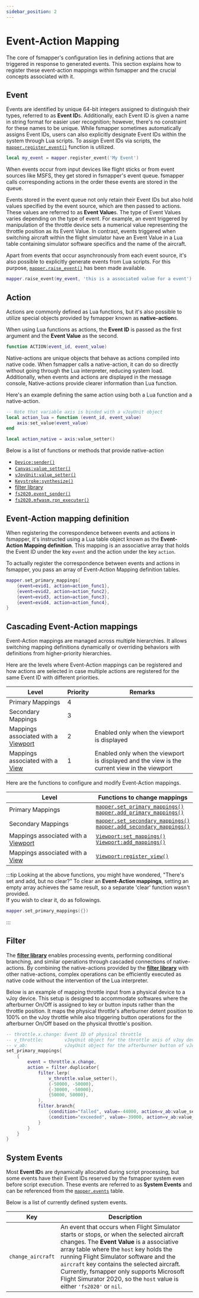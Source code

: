 ```yaml
---
sidebar_position: 2
---
```


# Event-Action Mapping
The core of fsmapper's configuration lies in defining actions that are triggered in response to generated events.
This section explains how to register these event-action mappings within fsmapper and the crucial concepts associated with it.

## Event
Events are identified by unique 64-bit integers assigned to distinguish their types, referred to as **Event ID**s.
Additionally, each Event ID is given a name in string format for easier user recognition; however, there's no constraint for these names to be unique.
While fsmapper sometimes automatically assigns Event IDs, users can also explicitly designate Event IDs within the system through Lua scripts. To assign Event IDs via scripts, the [`mapper.register_event()`](/libs/mapper/mapper_register_event) function is utilized.
```lua
local my_event = mapper.register_event('My Event')
```

When events occur from input devices like flight sticks or from event sources like MSFS, they get stored in fsmapper's event queue.
fsmapper calls corresponding actions in the order these events are stored in the queue.

Events stored in the event queue not only retain their Event IDs but also hold values specified by the event source, which are then passed to actions.
These values are referred to as **Event Value**s.
The type of Event Values varies depending on the type of event. For example, an event triggered by manipulation of the throttle device sets a numerical value representing the throttle position as its Event Value. In contrast, events triggered when switching aircraft within the flight simulator have an Event Value in a Lua table containing simulator software specifics and the name of the aircraft.

Apart from events that occur asynchronously from each event source, it's also possible to explicitly generate events from Lua scripts. For this purpose, [`mapper.raise_event()`](/libs/mapper/mapper_raise_event) has been made available.
```lua
mapper.raise_event(my_event, 'this is a associated value for a event')
```


## Action
Actions are commonly defined as Lua functions, but it's also possible to utilize special objects provided by fsmapper known as **native-action**s.

When using Lua functions as actions, the **Event ID** is passed as the first argument and the **Event Value** as the second.
```lua title="Action Function Definition"
function ACTION(event_id, event_value)
```

Native-actions are unique objects that behave as actions compiled into native code. When fsmapper calls a native-action, it can do so directly without going through the Lua interpreter, reducing system load. Additionally, when events and actions are displayed in the message console, Native-actions provide clearer information than Lua function.

Here's an example defining the same action using both a Lua function and a native-action.
```lua
-- Note that variable axis is binded with a vJoyUnit object
local action_lua = function (event_id, event_value)
    axis:set_value(event_value)
end

local action_native = axis:value_setter()
```

Below is a list of functions or methods that provide native-action
- [`Device:sender()`](/libs/mapper/Device/Device-sender)
- [`Canvas:value_setter()`](/libs/mapper/Canvas/Canvas-value_setter)
- [`vJoyUnit:value_setter()`](/libs/mapper/vJoyUnit/vJoyUnit-value_setter)
- [`Keystroke:synthesize()`](/libs/mapper/Keystroke/Keystroke-synthesizer)
- [filter library](/libs/filter)
- [`fs2020.event_sender()`](/libs/fs2020/fs2020_event_sender)
- [`fs2020.mfwasm.rpn_executer()`](/libs/fs2020/fs2020_mfwasm_rpn_executer)

## Event-Action mapping definition
When registering the correspondence between events and actions in fsmapper, 
it's instructed using a Lua table object known as the **Event-Action Mapping definition**.
This mapping is an associative array that holds the Event ID under the key `event` and the action under the key `action`.

To actually register the correspondence between events and actions in fsmapper, you pass an array of Event-Action Mapping definition tables.
```lua
mapper.set_primary_mappings{
    {event=evid1, action=action_func1},
    {event=evid2, action=action_func2},
    {event=evid3, action=action_func3},
    {event=evid4, action=action_func4},
}
```

## Cascading Event-Action mappings
Event-Action mappings are managed across multiple hierarchies. 
It allows switching mapping definitions dynamically or overriding behaviors with definitions from higher-priority hierarchies.

Here are the levels where Event-Action mappings can be registered and how actions are selected in case multiple actions are registered for the same Event ID with different priorities.

|Level | Priority | Remarks|
|------|----------|--------|
|Primary Mappings|4||
|Secondary Mappings|3||
|Mappings associated with a [Viewport](/guide/virtual_instrument_panel#components-for-virtual-instrument-panel)|2|Enabled only when the viewport is displayed|
|Mappings associated with a [View](/guide/virtual_instrument_panel#components-for-virtual-instrument-panel)|1|Enabled only when the viewport is displayed and the view is the current view in the viewport|

Here are the functions to configure and modify Event-Action mappings.

|Level | Functions to change mappings| 
|------|----------|
|Primary Mappings|[`mapper.set_primary_mappings()`](/libs/mapper/mapper_set_primary_mappings)<br/>[`mapper.add_primary_mappings()`](/libs/mapper/mapper_add_primary_mappings)
|Secondary Mappings|[`mapper.set_secondary_mappings()`](/libs/mapper/mapper_set_secondary_mappings)<br/>[`mapper.add_secondary_mappings()`](/libs/mapper/mapper_add_secondary_mappings)
|Mappings associated with a [Viewport](/guide/virtual_instrument_panel#components-for-virtual-instrument-panel)|[`Viewport:set_mappings()`](/libs/mapper/Viewport/Viewport-set_mappings)<br/>[`Viewport:add_mappings()`](/libs/mapper/Viewport/Viewport-add_mappings)
|Mappings associated with a [View](/guide/virtual_instrument_panel#components-for-virtual-instrument-panel)|[`Viewport:register_view()`](/libs/mapper/Viewport/Viewport-register_view)

:::tip
Looking at the above functions, you might have wondered, "There's set and add, but no clear?" 
To clear an **Event-Action mappings**, setting an empty array achieves the same result, so a separate 'clear' function wasn't provided.<br/>
If you wish to clear it, do as followings.

```lua
mapper.set_primary_mappings({})
```
:::

## Filter
The [**filter library**](/libs/filter/) enables processing events, performing conditional branching, and similar operations through cascaded connections of native-actions.
By combining the native-actions provided by the [**filter library**](http://localhost:3000/fsmapper-docs/libs/filter/) with other native-actions, complex operations can be efficiently executed as native code without the intervention of the Lua interpreter.

Below is an example of mapping throttle input from a physical device to a vJoy device. 
This setup is designed to accommodate softwares where the afterburner On/Off is assigned to key or button inputs rather than the throttle position. It maps the physical throttle's afterburner detent position to 100% on the vJoy throttle while also triggering button operations for the afterburner On/Off based on the physical throttle's position.

```lua
-- throttle.x.change: Event ID of physical throttle
-- v_throttle:        vJoyUnit object for the throttle axis of vJoy device
-- v_ab:              vJoyUnit object for the afterburner button of vJoy device
set_primary_mappings{
    {
        event = throttle.x.change,
        action = filter.duplicator{
            filter.lerp(
                v_throttle.value_setter(),
                {-50000, -50000},
                {-30000, -50000},
                {50000, 50000},
            ),
            filter.branch{
                {condition="falled", value=-44000, action=v_ab:value_setter(true)},
                {condition="exceeded", value=-39000, action=v_ab:value_setter(false)}
            }
        }
    }
}
```

## System Events
Most **Event ID**s are dynamically allocated during script processing, but some events have their Event IDs reserved by the fsmapper system even before script execution. 
These events are referred to as **System Events** and can be referenced from the [`mapper.events`](/libs/mapper/mapper_events) table.

Below is a list of currently defined system events.

|Key|Description|
|---|-----------|
|`change_aircraft`|An event that occurs when Flight Simulator starts or stops, or when the selected aircraft changes. The **Event Value** is a associative array table where the `host` key holds the running Flight Simulator software and the `aircraft` key contains the selected aircraft.<br/>Currently, fsmapper only supports Microsoft Flight Simurator 2020, so the `host` value is either `'fs2020'` or `nil`.